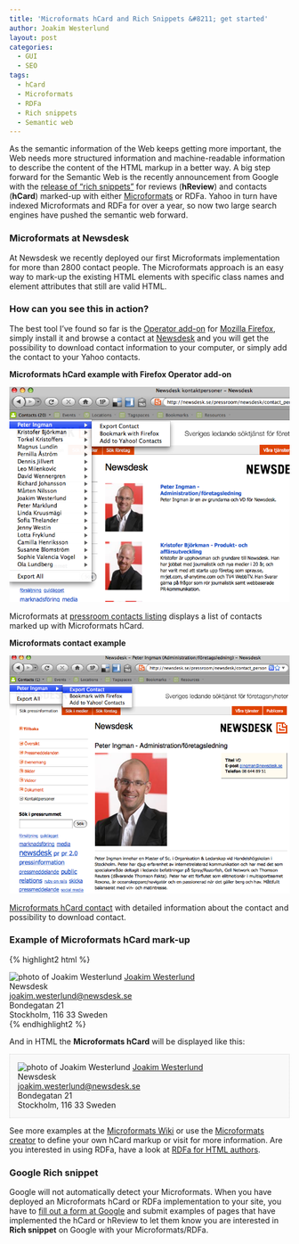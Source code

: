 ```yaml
---
title: 'Microformats hCard and Rich Snippets &#8211; get started'
author: Joakim Westerlund
layout: post
categories:
  - GUI
  - SEO
tags:
  - hCard
  - Microformats
  - RDFa
  - Rich snippets
  - Semantic web
---
```

As the semantic information of the Web keeps getting more important, the Web needs more structured information and machine-readable information to describe the content of the HTML markup in a better way. A big step forward for the Semantic Web is the recently announcement from Google with the [release of “rich snippets”][1] for reviews (**hReview**) and contacts (**hCard**) marked-up with either [Microformats][2] or RDFa. Yahoo in turn have indexed Microformats and RDFa for over a year, so now two large search engines have pushed the semantic web forward.

### Microformats at Newsdesk

At Newsdesk we recently deployed our first Microformats implementation for more than 2800 contact people. The Microformats approach is an easy way to mark-up the existing HTML elements with specific class names and element attributes that still are valid HTML.

### How can you see this in action?

The best tool I’ve found so far is the [Operator add-on][3] for [Mozilla Firefox][4], simply install it and browse a contact at [Newsdesk][5] and you will get the possibility to download contact information to your computer, or simply add the contact to your Yahoo contacts.

**Microformats hCard example with Firefox Operator add-on**

![microformats](/images/wp/microformats-list.png)

Microformats at [pressroom contacts listing][7] displays a list of contacts marked up with Microformats hCard.

**Microformats contact example**

![Microformats Peter Ingman](/images/wp/microformats-peter.png "Microformats Peter Ingman")

[Microformats hCard contact][9] with detailed information about the contact and possibility to download contact.

### Example of Microformats hCard mark-up

{% highlight2 html %}

<div id="hcard-Joakim-Westerlund" class="vcard"><img class="photo" src="http://newsdesk.se/files/123d405e0dfaf99b9c3cae178ca0e124/resources/ResourceWebImage/thumbnails/joakimwesterlund_small.jpg?1237881798" alt="photo of Joakim Westerlund" />
<a class="url fn" href="http://www.newsdesk.se">Joakim Westerlund</a>
<div class="org">Newsdesk</div>
<a class="email" href="mailto:joakim.westerlund@newsdesk.se">joakim.westerlund@newsdesk.se</a>
<div class="adr">
<div class="street-address">Bondegatan 21</div>
<span class="locality">Stockholm</span>,
<span class="postal-code">116 33</span>
<span class="country-name">Sweden</span>

</div>
</div>
{% endhighlight2 %}

And in HTML the <strong>Microformats hCard</strong> will be displayed like this:

<div style="background-color: #f9f9f9; border: 1px dotted #D1D1D1; padding: 1em;">
<div id="hcard-Joakim-Westerlund" class="vcard"><img class="photo" src="http://newsdesk.se/files/123d405e0dfaf99b9c3cae178ca0e124/resources/ResourceWebImage/thumbnails/joakimwesterlund_small.jpg?1237881798" alt="photo of Joakim Westerlund" />
<a class="url fn" href="http://www.newsdesk.se">Joakim Westerlund</a>
<div class="org">Newsdesk</div>
<a class="email" href="mailto:joakim.westerlund@newsdesk.se">joakim.westerlund@newsdesk.se</a>
<div class="adr">
<div class="street-address">Bondegatan 21</div>
<span class="locality">Stockholm</span>,
<span class="postal-code">116 33</span>
<span class="country-name">Sweden</span>

</div>
</div>
</div>

See more examples at the <a title="Microformats Wiki" href="http://microformats.org/wiki/hcard">Microformats Wiki</a> or use the <a title="Microformats creator" href="http://microformats.org/code/hcard/creator">Microformats creator</a> to define your own hCard markup or visit for more information. Are you interested in using RDFa, have a look at <a title="RDFa for HTML authors" href="http://rdfa.info/2009/05/14/rdfa-for-html-authors-start-here/">RDFa for HTML authors</a>.
### Google Rich snippet

Google will not automatically detect your Microformats. When you have deployed an Microformats hCard or RDFa implementation to your site, you have to <a title="Submit rich snippets to Google" href="http://www.google.com/support/webmasters/bin/request.py?contact_type=rich_snippets_feedback">fill out a form at Google</a> and submit examples of pages that have implemented the hCard or hReview to let them know you are interested in <strong>Rich snippet</strong> on Google with your Microformats/RDFa.

 [1]: http://googlewebmastercentral.blogspot.com/2009/05/introducing-rich-snippets.html "Google introducing rich snippets"
 [2]: http://microformats.org/
 [3]: https://addons.mozilla.org/en-US/firefox/addon/4106 "Download Operator add-on for Mozilla Firefox"
 [4]: http://www.mozilla.com/en-US/firefox/firefox.html "Mozilla Firefox"
 [5]: http://www.Newsdesk.se "Publish pressreleases at Newsdesk "
 [6]: /images/wp/2009/05/microformats-list.png
 [7]: http://newsdesk.se/pressroom/newsdesk/contact_person/list "Newsdesk contacts with Microformats"
 [8]: /images/wp/2009/05/microformats-peter.png
 [9]: http://newsdesk.se/pressroom/newsdesk/contact_person/view/peter-ingman-administration-foeretagsledning-14 "Peter Ingman at Newsdesk hCard marked up with Microformats"